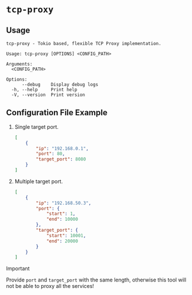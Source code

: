 # `tcp-proxy`

## Usage

```
tcp-proxy - Tokio based, flexible TCP Proxy implementation.

Usage: tcp-proxy [OPTIONS] <CONFIG_PATH>

Arguments:
  <CONFIG_PATH>

Options:
      --debug    Display debug logs
  -h, --help     Print help
  -V, --version  Print version
```

## Configuration File Example

1. Single target port.

    ```json
    [
        {
            "ip": "192.168.0.1",
            "port": 80,
            "target_port": 8080
        }
    ]
    ```

2. Multiple target port.

    ```json
    [
        {
            "ip": "192.168.50.3",
            "port": {
                "start": 1,
                "end": 10000
            },
            "target_port": {
                "start": 10001,
                "end": 20000
            }
        }
    ]
    ```

> [!IMPORTANT]
>
> Provide `port` and `target_port` with the same length, otherwise this tool will not be able to proxy all the services!

